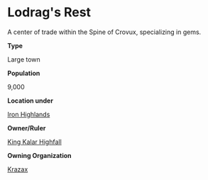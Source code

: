 Lodrag's Rest
=============

A center of trade within the Spine of Crovux, specializing in gems.

**Type**

Large town

**Population**

9,000

**Location under**

[Iron Highlands](/w/Ecaros-xohoo/a/iron-highlands-location)

**Owner/Ruler**

[King Kalar Highfall](/w/Ecaros-xohoo/a/king-kalar-highfall-person)

**Owning Organization**

[Krazax](/w/Ecaros-xohoo/a/krazax-organization)
